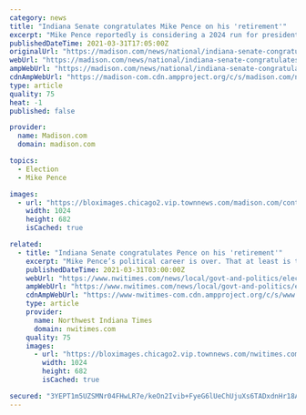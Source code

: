 ```yaml
---
category: news
title: "Indiana Senate congratulates Mike Pence on his 'retirement'"
excerpt: "Mike Pence reportedly is considering a 2024 run for president. But the Republican-controlled Senate in Pence's home state has adopted a resolution congratulating the former vice president and Indiana"
publishedDateTime: 2021-03-31T17:05:00Z
originalUrl: "https://madison.com/news/national/indiana-senate-congratulates-mike-pence-on-his-retirement/article_967cb9d8-f5f2-5d1c-a238-ed2922317e61.html"
webUrl: "https://madison.com/news/national/indiana-senate-congratulates-mike-pence-on-his-retirement/article_967cb9d8-f5f2-5d1c-a238-ed2922317e61.html"
ampWebUrl: "https://madison.com/news/national/indiana-senate-congratulates-mike-pence-on-his-retirement/article_967cb9d8-f5f2-5d1c-a238-ed2922317e61.amp.html"
cdnAmpWebUrl: "https://madison-com.cdn.ampproject.org/c/s/madison.com/news/national/indiana-senate-congratulates-mike-pence-on-his-retirement/article_967cb9d8-f5f2-5d1c-a238-ed2922317e61.amp.html"
type: article
quality: 75
heat: -1
published: false

provider:
  name: Madison.com
  domain: madison.com

topics:
  - Election
  - Mike Pence

images:
  - url: "https://bloximages.chicago2.vip.townnews.com/madison.com/content/tncms/assets/v3/editorial/a/de/adef85fc-3eb9-5d23-90a3-d52cb6c0052d/6064acf687908.image.jpg?resize=1024%2C682"
    width: 1024
    height: 682
    isCached: true

related:
  - title: "Indiana Senate congratulates Pence on his 'retirement'"
    excerpt: "Mike Pence’s political career is over. That at least is the opinion of the Republican-controlled Indiana Senate, which unanimously adopted a resolution Tuesday congratulating the former vice president and Indiana governor on his “retirement.”"
    publishedDateTime: 2021-03-31T03:00:00Z
    webUrl: "https://www.nwitimes.com/news/local/govt-and-politics/elections/indiana-senate-congratulates-pence-on-his-retirement/article_96cd3480-64d5-5b94-ac54-0289da96f060.html"
    ampWebUrl: "https://www.nwitimes.com/news/local/govt-and-politics/elections/indiana-senate-congratulates-pence-on-his-retirement/article_96cd3480-64d5-5b94-ac54-0289da96f060.amp.html"
    cdnAmpWebUrl: "https://www-nwitimes-com.cdn.ampproject.org/c/s/www.nwitimes.com/news/local/govt-and-politics/elections/indiana-senate-congratulates-pence-on-his-retirement/article_96cd3480-64d5-5b94-ac54-0289da96f060.amp.html"
    type: article
    provider:
      name: Northwest Indiana Times
      domain: nwitimes.com
    quality: 75
    images:
      - url: "https://bloximages.chicago2.vip.townnews.com/nwitimes.com/content/tncms/assets/v3/editorial/c/48/c48dcc07-9dd0-52ac-8b5a-a704f9ee5745/6063a62fa17af.image.jpg?resize=1024%2C682"
        width: 1024
        height: 682
        isCached: true

secured: "3YEPT1m5UZSMNr04FHwLR7e/keOn2Ivib+FyeG6lUeChUjuXs6TADxdnHr18A7eSl4QUjHg4DIkE7KUhidQi4y2AOhcQ1FMsfHtbM/7MZLhgVEAwre+AQKXOVgeZQPpnatGXtmflGRuCEcb5eRyQgNpJSTLguLvynyPPbr4wwSuACnHFBceJoSVfCSwKaZ3PCJgQZ14HwnBEGhc+GXULgtNYMPv5yJOJVgJX0ZPReZTb9TTJupJXbX00k2/4qasvZ+y7Et1sMch3SRaGrhcmWmt5ctkTiouDp4VfnIJZEe/wYYRP68+7dPGjtTlxQNUqaKeAeqTvLDTWo7jmpFte5GS7LV/rpgnP00IsIMFtM88=;Ko9xz63HsaA6cuRMCYofMw=="
---
```


